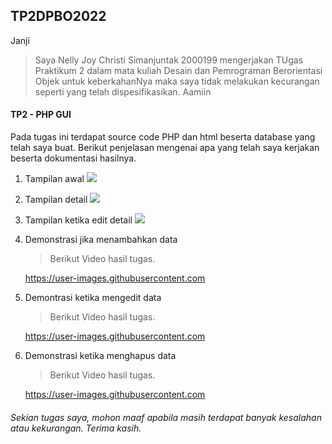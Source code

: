 ## TP2DPBO2022

Janji

>Saya Nelly Joy Christi Simanjuntak 2000199 mengerjakan TUgas Praktikum 2 dalam mata kuliah Desain dan Pemrograman Berorientasi Objek untuk keberkahanNya maka saya tidak melakukan kecurangan seperti yang telah dispesifikasikan. Aamiin

#### TP2 - PHP GUI
Pada tugas ini terdapat source code PHP dan html beserta database yang telah saya buat. Berikut penjelasan mengenai apa yang telah saya kerjakan beserta dokumentasi hasilnya.

1. Tampilan awal
   ![](assets_readme/validation.gif)
2. Tampilan detail
   ![](assets_readme/validation.gif)
3. Tampilan ketika edit detail
   ![](assets_readme/validation.gif)
4. Demonstrasi jika menambahkan data
   >Berikut Video hasil tugas.<br>
   

   https://user-images.githubusercontent.com
   
   
5. Demontrasi ketika mengedit data
   >Berikut Video hasil tugas.<br>
   

   https://user-images.githubusercontent.com
   
   
6. Demonstrasi ketika menghapus data
   >Berikut Video hasil tugas.<br>
   

   https://user-images.githubusercontent.com
   
   
   

###### Sekian tugas saya, mohon maaf apabila masih terdapat banyak kesalahan atau kekurangan. Terima kasih.
